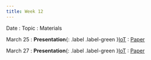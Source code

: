 ```yaml
---
title: Week 12
---
```


Date
: Topic
  : Materials

March 25
: **Presentation**{: .label .label-green }[IoT](#)
  : [Paper](#)

March 27
: **Presentation**{: .label .label-green }[IoT](#)
  : [Paper](#)